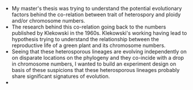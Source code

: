 - My master's thesis was trying to understand the potential evolutionary factors behind the co-relation between trait of heterospory and ploidy and/or chromosome numbers.
- The research behind this co-relation going back to the numbers published by Klekowski in the 1960s. Klekowski's working having lead to hypothesis trying to understand the relationship between the reproductive life of a green plant and its chromosome numbers.
- Seeing that these heterosporous lineages are evolving independently on on disparate locations on the phylogeny and they co-incide with a drop in chromosome numbers, I wanted to build an experiment design on basis of these suspicions that these heterosporous lineages probably share significant signatures of evolution.
-